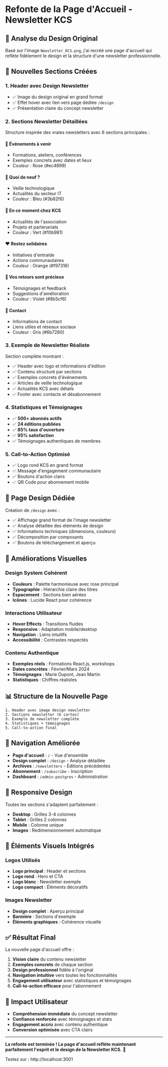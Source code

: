 # Refonte de la Page d'Accueil - Newsletter KCS

## 🎨 Analyse du Design Original

Basé sur l'image `Newsletter_KCS.png`, j'ai recréé une page d'accueil qui reflète fidèlement le design et la structure d'une newsletter professionnelle.

## 🚀 Nouvelles Sections Créées

### 1. **Header avec Design Newsletter**
- ✅ Image du design original en grand format
- ✅ Effet hover avec lien vers page dédiée `/design`
- ✅ Présentation claire du concept newsletter

### 2. **Sections Newsletter Détaillées**
Structure inspirée des vraies newsletters avec 6 sections principales :

#### 📅 **Événements à venir**
- Formations, ateliers, conférences
- Exemples concrets avec dates et lieux
- Couleur : Rose (#ec4899)

#### 📰 **Quoi de neuf ?**
- Veille technologique
- Actualités du secteur IT
- Couleur : Bleu (#3b82f6)

#### 🏢 **En ce moment chez KCS**
- Actualités de l'association
- Projets et partenariats
- Couleur : Vert (#10b981)

#### ❤️ **Restez solidaires**
- Initiatives d'entraide
- Actions communautaires
- Couleur : Orange (#f97316)

#### 💬 **Vos retours sont précieux**
- Témoignages et feedback
- Suggestions d'amélioration
- Couleur : Violet (#8b5cf6)

#### 📧 **Contact**
- Informations de contact
- Liens utiles et réseaux sociaux
- Couleur : Gris (#6b7280)

### 3. **Exemple de Newsletter Réaliste**
Section complète montrant :
- ✅ Header avec logo et informations d'édition
- ✅ Contenu structuré par sections
- ✅ Exemples concrets d'événements
- ✅ Articles de veille technologique
- ✅ Actualités KCS avec détails
- ✅ Footer avec contacts et désabonnement

### 4. **Statistiques et Témoignages**
- ✅ **500+ abonnés actifs**
- ✅ **24 éditions publiées**
- ✅ **85% taux d'ouverture**
- ✅ **95% satisfaction**
- ✅ Témoignages authentiques de membres

### 5. **Call-to-Action Optimisé**
- ✅ Logo rond KCS en grand format
- ✅ Message d'engagement communautaire
- ✅ Boutons d'action clairs
- ✅ QR Code pour abonnement mobile

## 📱 Page Design Dédiée

Création de `/design` avec :
- ✅ Affichage grand format de l'image newsletter
- ✅ Analyse détaillée des éléments de design
- ✅ Informations techniques (dimensions, couleurs)
- ✅ Décomposition par composants
- ✅ Boutons de téléchargement et aperçu

## 🎯 Améliorations Visuelles

### Design System Cohérent
- **Couleurs** : Palette harmonieuse avec rose principal
- **Typographie** : Hiérarchie claire des titres
- **Espacement** : Sections bien aérées
- **Icônes** : Lucide React pour cohérence

### Interactions Utilisateur
- **Hover Effects** : Transitions fluides
- **Responsive** : Adaptation mobile/desktop
- **Navigation** : Liens intuitifs
- **Accessibilité** : Contrastes respectés

### Contenu Authentique
- **Exemples réels** : Formations React.js, workshops
- **Dates concrètes** : Février/Mars 2024
- **Témoignages** : Marie Dupont, Jean Martin
- **Statistiques** : Chiffres réalistes

## 📊 Structure de la Nouvelle Page

```
1. Header avec image design newsletter
2. Sections newsletter (6 cartes)
3. Exemple de newsletter complète
4. Statistiques + témoignages
5. Call-to-action final
```

## 🔗 Navigation Améliorée

- **Page d'accueil** : `/` - Vue d'ensemble
- **Design complet** : `/design` - Analyse détaillée
- **Archives** : `/newsletters` - Éditions précédentes
- **Abonnement** : `/subscribe` - Inscription
- **Dashboard** : `/admin-postgres` - Administration

## 📱 Responsive Design

Toutes les sections s'adaptent parfaitement :
- **Desktop** : Grilles 3-4 colonnes
- **Tablet** : Grilles 2 colonnes
- **Mobile** : Colonne unique
- **Images** : Redimensionnement automatique

## 🎨 Éléments Visuels Intégrés

### Logos Utilisés
- **Logo principal** : Header et sections
- **Logo rond** : Hero et CTA
- **Logo blanc** : Newsletter exemple
- **Logo compact** : Éléments décoratifs

### Images Newsletter
- **Design complet** : Aperçu principal
- **Bannière** : Sections d'exemple
- **Éléments graphiques** : Cohérence visuelle

## ✅ Résultat Final

La nouvelle page d'accueil offre :

1. **Vision claire** du contenu newsletter
2. **Exemples concrets** de chaque section
3. **Design professionnel** fidèle à l'original
4. **Navigation intuitive** vers toutes les fonctionnalités
5. **Engagement utilisateur** avec statistiques et témoignages
6. **Call-to-action efficace** pour l'abonnement

## 🚀 Impact Utilisateur

- **Compréhension immédiate** du concept newsletter
- **Confiance renforcée** avec témoignages et stats
- **Engagement accru** avec contenu authentique
- **Conversion optimisée** avec CTA clairs

---

**La refonte est terminée ! La page d'accueil reflète maintenant parfaitement l'esprit et le design de la Newsletter KCS.** 🎉

Testez sur : http://localhost:3001

